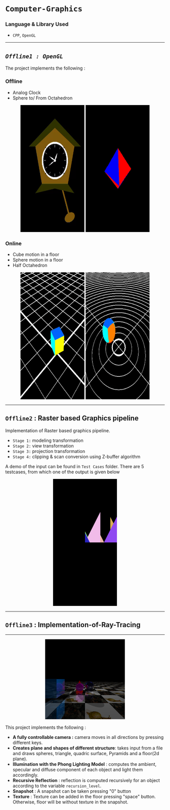 # **`Computer-Graphics`**

### Language & Library Used
- `CPP`, `OpenGL`
  
---

## ***`Offline1 : OpenGL`*** 
The project implements the following :

### Offline 
- Analog Clock
- Sphere to/ From Octahedron
<p align="center">
  <img src="https://github.com/ayeshathoi/Graphics-410/blob/main/openGL/openGL%20offline%201/Clock.gif"
  height="400px" width="40%" alt="clock">
  <img src="https://github.com/ayeshathoi/Graphics-410/blob/main/openGL/openGL%20offline%201/octahedron.gif"
  height="400px" width="40%" alt="sphere octahedron">
</p>


### Online
- Cube motion in a floor 
- Sphere motion in a floor 
- Half Octahedron

<p align="center">
  <img src="https://github.com/ayeshathoi/Graphics-410/blob/main/openGL/online1/cube1.gif"
  height="400px" width="40%" alt="clock">
  <img src="https://github.com/ayeshathoi/Graphics-410/blob/main/openGL/online1/sphere1.gif"
  height="400px" width="40%" alt="sphere octahedron">
</p>

---

## **`Offline2` : Raster based Graphics pipeline**
Implementation of Raster based graphics pipeline.
- `Stage 1:` modeling transformation
- `Stage 2:` view transformation
- `Stage 3:` projection transformation
- `Stage 4:` clipping & scan conversion using Z-buffer algorithm

A demo of the input can be found in `Test Cases` folder. There are 5 testcases, from which one of the output is given below <br/>
<p align="center">
  <img src="https://github.com/ayeshathoi/Graphics-410/blob/main/Rasterization/Test%20Cases%20(Updated%202%20Aug)/3/out.bmp"
  height="400px" width="40%" alt="rasterization">
</p>

---

## **`Offline3` : Implementation-of-Ray-Tracing**

---

<p align="center">
<img src="https://github.com/ayeshathoi/Graphics-410/blob/main/Ray%20Tracing%20Offline/withtex.bmp" height="50%" width="50%" alt="ray tracing" />
</p>


This project implements the following :

- **A fully controllable camera :** camera moves in all directions by pressing different keys.
- **Creates plane and shapes of different structure**: takes input from a file and draws spheres, triangle, quadric surface, Pyramids and a floor(2d plane).
- **Illumination with the Phong Lighting Model** : computes the ambient, specular and diffuse component of each object and light them accordingly.
- **Recursive Reflection** : reflection is computed recursively for an object according to the variable `recursion_level`.
- **Snapshot** : A snapshot can be taken pressing "0" button
- **Texture** : Texture can be added in the floor pressing "space" button. Otherwise, floor will be without texture in the snapshot.



